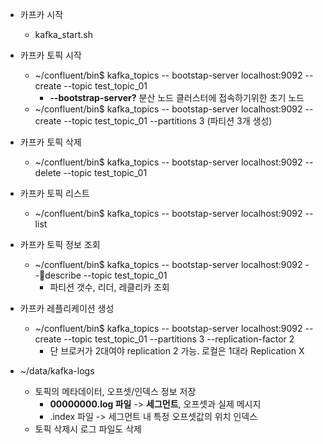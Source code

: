 - 카프카 시작
	- kafka_start.sh
- 카프카 토픽 시작
	- ~/confluent/bin$ kafka_topics -- bootstap-server localhost:9092 --create --topic test_topic_01
		- **--bootstrap-server?** 
		  분산 노드 클러스터에 접속하기위한 초기 노드
	- ~/confluent/bin$ kafka_topics -- bootstap-server localhost:9092 --create --topic test_topic_01 --partitions 3 (파티션 3개 생성)
- 카프카 토픽 삭제
	- ~/confluent/bin$ kafka_topics -- bootstap-server localhost:9092 --delete --topic test_topic_01
- 카프카 토픽 리스트
	- ~/confluent/bin$ kafka_topics -- bootstap-server localhost:9092 --list
- 카프카 토픽 정보 조회
	- ~/confluent/bin$ kafka_topics -- bootstap-server localhost:9092 --describe --topic test_topic_01
		- 파티션 갯수, 리더, 레클리카 조회
- 카프카 레플리케이션 생성
	- ~/confluent/bin$ kafka_topics -- bootstap-server localhost:9092 --create --topic test_topic_01 --partitions 3 --replication-factor 2
		- 단 브로커가 2대여야 replication 2 가능. 로컬은 1대라 Replication X

- ~/data/kafka-logs
	- 토픽의 메타데이터, 오프셋/인덱스 정보 저장
		- **00000000.log 파일** -> **세그먼트**, 오프셋과 실제 메시지
		- .index 파일 -> 세그먼트 내 특정 오프셋값의 위치 인덱스
	- 토픽 삭제시 로그 파일도 삭제